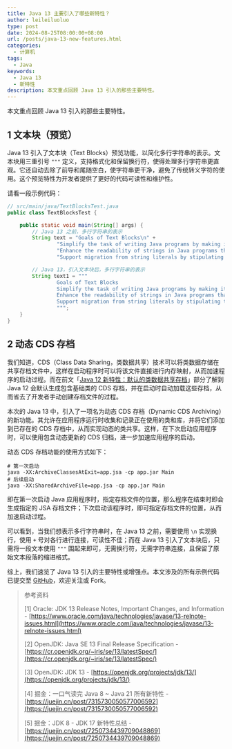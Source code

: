 ```yaml
---
title: Java 13 主要引入了哪些新特性？
author: leileiluoluo
type: post
date: 2024-08-25T08:00:00+08:00
url: /posts/java-13-new-features.html
categories:
  - 计算机
tags:
  - Java
keywords:
  - Java 13
  - 新特性
description: 本文重点回顾 Java 13 引入的那些主要特性。
---
```


本文重点回顾 Java 13 引入的那些主要特性。

## 1 文本块（预览）

Java 13 引入了文本块（Text Blocks）预览功能，以简化多行字符串的表示。文本块用三重引号 `"""` 定义，支持格式化和保留换行符，使得处理多行字符串更直观。它还自动去除了前导和尾随空白，使字符串更干净，避免了传统转义字符的使用。这个预览特性为开发者提供了更好的代码可读性和维护性。

请看一段示例代码：

```java
// src/main/java/TextBlocksTest.java
public class TextBlocksTest {

    public static void main(String[] args) {
        // Java 13 之前，多行字符串的表示
        String text = "Goals of Text Blocks\n" +
                "Simplify the task of writing Java programs by making it easy to express strings that span several lines of source code, while avoiding escape sequences in common cases.\n" +
                "Enhance the readability of strings in Java programs that denote code written in non-Java languages.\n" +
                "Support migration from string literals by stipulating that any new construct can express the same set of strings as a string literal, and interpret the same escape sequences, and be manipulated like a string literal.";

        // Java 13，引入文本块后，多行字符串的表示
        String text1 = """
                Goals of Text Blocks
                Simplify the task of writing Java programs by making it easy to express strings that span several lines of source code, while avoiding escape sequences in common cases.
                Enhance the readability of strings in Java programs that denote code written in non-Java languages.
                Support migration from string literals by stipulating that any new construct can express the same set of strings as a string literal, and interpret the same escape sequences, and be manipulated like a string literal.
                """;
    }
}
```

## 2 动态 CDS 存档

我们知道，CDS（Class Data Sharing，类数据共享）技术可以将类数据存储在共享存档文件中，这样在启动程序时可以将该文件直接进行内存映射，从而加速程序的启动过程。而在前文「[Java 12 新特性：默认的类数据共享存档](https://leileiluoluo.github.io/posts/java-12-new-features.html#8-默认的类数据共享存档)」部分了解到 Java 12 会默认生成包含基础类的 CDS 存档，并在启动时自动加载这些存档，从而省去了开发者手动创建存档文件的过程。

本次的 Java 13 中，引入了一项名为动态 CDS 存档（Dynamic CDS Archiving）的新功能。其允许在应用程序运行时收集和记录正在使用的类和库，并将它们添加到已存在的 CDS 存档中，从而实现动态的类共享。这样，在下次启动应用程序时，可以使用包含动态更新的 CDS 归档，进一步加速应用程序的启动。

动态 CDS 存档功能的使用方式如下：

```shell
# 第一次启动
java -XX:ArchiveClassesAtExit=app.jsa -cp app.jar Main
# 后续启动
java -XX:SharedArchiveFile=app.jsa -cp app.jar Main
```

即在第一次启动 Java 应用程序时，指定存档文件的位置，那么程序在结束时即会生成指定的 JSA 存档文件；下次启动该程序时，即可指定存档文件的位置，从而加速启动过程。

可以看到，当我们想表示多行字符串时，在 Java 13 之前，需要使用 `\n` 实现换行，使用 `+` 号对各行进行连接，可读性不佳；而在 Java 13 引入了文本块后，只需将一段文本使用 `"""` 围起来即可，无需换行符，无需字符串连接，且保留了原始文本段落的缩进格式。

综上，我们速览了 Java 13 引入的主要特性或增强点。本文涉及的所有示例代码已提交至 [GitHub](https://github.com/leileiluoluo/java-exercises/tree/main/java-13-new-features-demo/src/main/java)，欢迎关注或 Fork。

> 参考资料
>
> [1] Oracle: JDK 13 Release Notes, Important Changes, and Information - [https://www.oracle.com/java/technologies/javase/13-relnote-issues.html](https://www.oracle.com/java/technologies/javase/13-relnote-issues.html)
>
> [2] OpenJDK: Java SE 13 Final Release Specification - [https://cr.openjdk.org/~iris/se/13/latestSpec/](https://cr.openjdk.org/~iris/se/13/latestSpec/)
>
> [3] OpenJDK: JDK 13 - [https://openjdk.org/projects/jdk/13/](https://openjdk.org/projects/jdk/13/)
>
> [4] 掘金：一口气读完 Java 8 ~ Java 21 所有新特性 - [https://juejin.cn/post/7315730050577006592](https://juejin.cn/post/7315730050577006592)
>
> [5] 掘金：JDK 8 - JDK 17 新特性总结 - [https://juejin.cn/post/7250734439709048869](https://juejin.cn/post/7250734439709048869)
